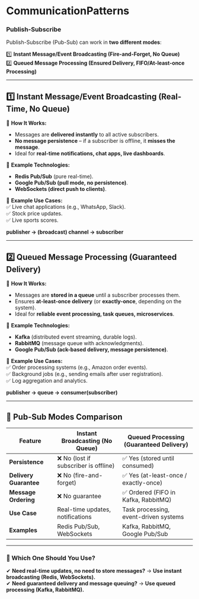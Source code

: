 # CommunicationPatterns

### Publish-Subscribe

Publish-Subscribe (Pub-Sub) can work in **two different modes**:  

1️⃣ **Instant Message/Event Broadcasting (Fire-and-Forget, No Queue)**  
2️⃣ **Queued Message Processing (Ensured Delivery, FIFO/At-least-once Processing)**  

---

## **1️⃣ Instant Message/Event Broadcasting (Real-Time, No Queue)**
📌 **How It Works:**  
- Messages are **delivered instantly** to all active subscribers.  
- **No message persistence** – if a subscriber is offline, it **misses the message**.  
- Ideal for **real-time notifications, chat apps, live dashboards**.  

📌 **Example Technologies:**  
- **Redis Pub/Sub** (pure real-time).  
- **Google Pub/Sub (pull mode, no persistence)**.  
- **WebSockets (direct push to clients)**.  

📌 **Example Use Cases:**  
✅ Live chat applications (e.g., WhatsApp, Slack).  
✅ Stock price updates.  
✅ Live sports scores.

**publisher -> (broadcast) channel -> subscriber**

---

## **2️⃣ Queued Message Processing (Guaranteed Delivery)**
📌 **How It Works:**  
- Messages are **stored in a queue** until a subscriber processes them.  
- Ensures **at-least-once delivery** (or **exactly-once**, depending on the system).  
- Ideal for **reliable event processing, task queues, microservices**.  

📌 **Example Technologies:**  
- **Kafka** (distributed event streaming, durable logs).  
- **RabbitMQ** (message queue with acknowledgments).  
- **Google Pub/Sub (ack-based delivery, message persistence)**.  

📌 **Example Use Cases:**  
✅ Order processing systems (e.g., Amazon order events).  
✅ Background jobs (e.g., sending emails after user registration).  
✅ Log aggregation and analytics.

**publisher -> queue -> consumer(subscriber)**

---

## **🔹 Pub-Sub Modes Comparison**
| **Feature** | **Instant Broadcasting (No Queue)** | **Queued Processing (Guaranteed Delivery)** |
|------------|------------------------------------|--------------------------------|
| **Persistence** | ❌ No (lost if subscriber is offline) | ✅ Yes (stored until consumed) |
| **Delivery Guarantee** | ❌ No (fire-and-forget) | ✅ Yes (at-least-once / exactly-once) |
| **Message Ordering** | ❌ No guarantee | ✅ Ordered (FIFO in Kafka, RabbitMQ) |
| **Use Case** | Real-time updates, notifications | Task processing, event-driven systems |
| **Examples** | Redis Pub/Sub, WebSockets | Kafka, RabbitMQ, Google Pub/Sub |

---

### **🚀 Which One Should You Use?**
✔ **Need real-time updates, no need to store messages?** → **Use instant broadcasting (Redis, WebSockets).**  
✔ **Need guaranteed delivery and message queuing?** → **Use queued processing (Kafka, RabbitMQ).**  

